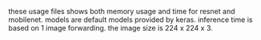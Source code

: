 these usage files shows both memory usage and time for resnet and mobilenet.
models are default models provided by keras. inference time is based on 1 image
forwarding. the image size is 224 x 224 x 3.